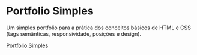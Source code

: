 # Portfolio Simples

Um simples portfolio para a prática dos conceitos básicos de HTML e CSS (tags semânticas, responsividade, posições e design).

[Portfolio Simples](https://tallesdiniz.github.io/Portfolio-Simples/)

